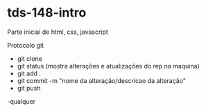 # tds-148-intro
Parte inicial de html, css, javascript

Protocolo git
- git clone <nome do rep>
- git status (mostra alterações e atualizações do rep na maquina)
- git add .
- git commit -m "nome da alteração/descricao da alteração"
- git push

-qualquer


